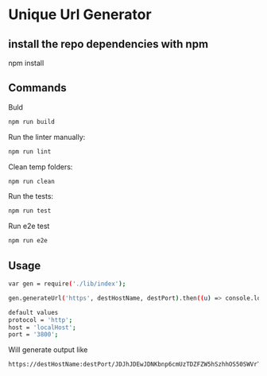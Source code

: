 # Unique Url Generator

## install the repo dependencies with npm

npm install

## Commands

Buld

```bash
npm run build
```


Run the linter manually:

```bash
npm run lint
```

Clean temp folders:

```bash
npm run clean
```

Run the tests:

```bash
npm run test
```

Run e2e test

```bash
npm run e2e
```

## Usage

```bash
var gen = require('./lib/index');

gen.generateUrl('https', destHostName, destPort).then((u) => console.log(u));

default values
protocol = 'http';
host = 'localHost';
port = '3800';
```
Will generate output like

```bash
https://destHostName:destPort/JDJhJDEwJDNKbnp6cmUzTDZFZW5hSzhhOS50SWVrT0gyQThIb251N2ZuVVZxMVg2dzhKR0ZQeUVNUzY2
```

